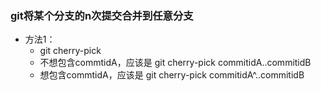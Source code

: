 ### git将某个分支的n次提交合并到任意分支
 - 方法1：
    - git cherry-pick
    - 不想包含commtidA，应该是 git cherry-pick commitidA..commitidB
    - 想包含commtidA，应该是 git cherry-pick commitidA^..commitidB

